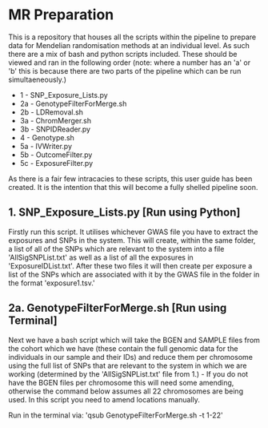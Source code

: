 # MR Preparation
This is a repository that houses all the scripts within the pipeline to prepare data for Mendelian randomisation methods at an individual level. As such there are a mix of bash and python scripts included. These should be viewed and ran in the following order (note: where a number has an 'a' or 'b' this is because there are two parts of the pipeline which can be run simultaeneously.)

- 1 - SNP_Exposure_Lists.py
- 2a - GenotypeFilterForMerge.sh
- 2b - LDRemoval.sh
- 3a - ChromMerger.sh
- 3b - SNPIDReader.py
- 4 - Genotype.sh
- 5a - IVWriter.py
- 5b - OutcomeFilter.py
- 5c - ExposureFilter.py

As there is a fair few intracacies to these scripts, this user guide has been created. It is the intention that this will become a fully shelled pipeline soon.

## 1. SNP_Exposure_Lists.py [Run using Python]
Firstly run this script. It utilises whichever GWAS file you have to extract the exposures and SNPs in the system. This will create, within the same folder, a list of all of the SNPs which are relevant to the system into a file 'AllSigSNPList.txt' as well as a list of all the exposures in 'ExposureIDList.txt'. After these two files it will then create per exposure a list of the SNPs which are associated with it by the GWAS file in the folder in the format 'exposure1.tsv.'

## 2a. GenotypeFilterForMerge.sh [Run using Terminal]
Next we have a bash script which will take the BGEN and SAMPLE files from the cohort which we have (these contain the full genomic data for the individuals in our sample and their IDs) and reduce them per chromosome using the full list of SNPs that are relevant to the system in which we are working (determined by the 'AllSigSNPList.txt' file from 1.) - If you do not have the BGEN files per chromosome this will need some amending, otherwise the command below assumes all 22 chromosomes are being used. In this script you need to amend locations manually. 

Run in the terminal via: 'qsub GenotypeFilterForMerge.sh -t 1-22'
